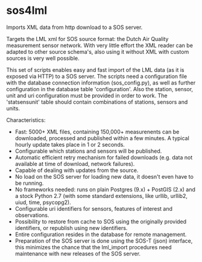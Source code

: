 sos4lml
=======

Imports XML data from http download to a SOS server.

Targets the LML xml for SOS source format: the Dutch Air Quality measurement sensor network. With very little effort the XML reader can be adapted to other source schema's, also using it without XML with custom sources is very well possible.

This set of scripts enables easy and fast import of the LML data (as it is exposed via HTTP) to a SOS server. The scripts need a configuration file with the database connection information (sos\_config.py), as well as further configuration in the database table 'configuration'. Also the station, sensor, unit and uri configuration must be provided in order to work. The 'statsensunit' table should contain combinations of stations, sensors and units.

Characteristics:
* Fast: 5000+ XML files, containing 150,000+ measurenents can be downloaded, processed and published within a few minutes. A typical hourly update takes place in 1 or 2 seconds.
* Configurable which stations and sensors will be published.
* Automatic efficient retry mechanism for failed downloads (e.g. data not available at time of download, network failures).
* Capable of dealing with updates from the source.
* No load on the SOS server for loading new data, it doesn't even have to be running.
* No frameworks needed: runs on plain Postgres (9.x) + PostGIS (2.x) and a stock Python 2.7 (with some standard extensions, like urllib, urllib2, uiud, time, psycopg2).
* Configurable uri identifiers for sensors, features of interest and observations.
* Possibility to restore from cache to SOS using the originally provided identifiers, or republish using new identifiers.
* Entire configuration resides in the database for remote management.
* Preparation of the SOS server is done using the SOS-T (json) interface, this minimizes the chance that the lml_import procedures need maintenance with new releases of the SOS server.
